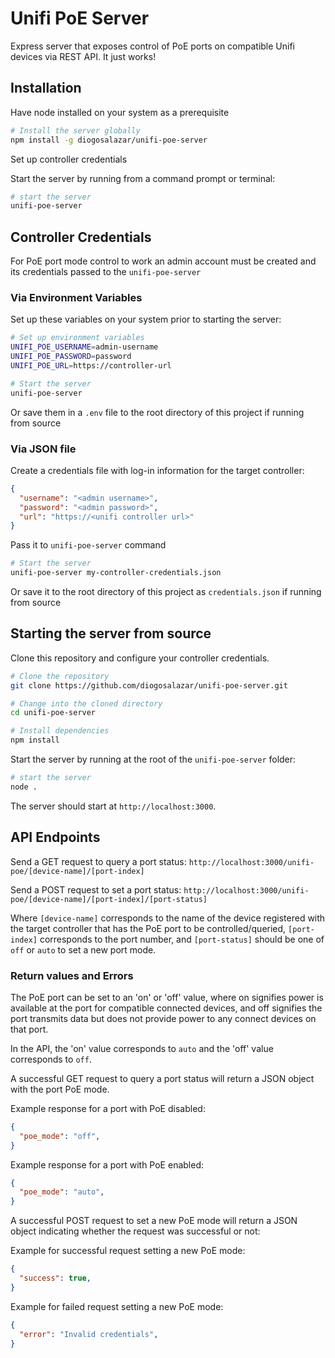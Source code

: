 # Unifi PoE Server

Express server that exposes control of PoE ports on compatible Unifi devices via REST API.
It just works!

## Installation

Have node installed on your system as a prerequisite

```bash
# Install the server globally
npm install -g diogosalazar/unifi-poe-server
```

Set up controller credentials

Start the server by running from a command prompt or terminal:

```bash
# start the server
unifi-poe-server
```

## Controller Credentials

For PoE port mode control to work an admin account must be created and its credentials passed to the `unifi-poe-server`

### Via Environment Variables

Set up these variables on your system prior to starting the server:

```bash
# Set up environment variables
UNIFI_POE_USERNAME=admin-username
UNIFI_POE_PASSWORD=password
UNIFI_POE_URL=https://controller-url

# Start the server
unifi-poe-server
```

Or save them in a `.env` file to the root directory of this project if running from source

### Via JSON file

Create a credentials file with log-in information for the target controller:

```json
{
  "username": "<admin username>",
  "password": "<admin password>",
  "url": "https://<unifi controller url>"
}
```

Pass it to `unifi-poe-server` command

```bash
# Start the server
unifi-poe-server my-controller-credentials.json
```

Or save it to the root directory of this project as `credentials.json` if running from source

## Starting the server from source

Clone this repository and configure your controller credentials.

```bash
# Clone the repository
git clone https://github.com/diogosalazar/unifi-poe-server.git

# Change into the cloned directory
cd unifi-poe-server

# Install dependencies
npm install
```

Start the server by running at the root of the `unifi-poe-server` folder:

```bash
# start the server
node .
```
The server should start at `http://localhost:3000`.

## API Endpoints

Send a GET request to query a port status: `http://localhost:3000/unifi-poe/[device-name]/[port-index]`

Send a POST request to set a port status: `http://localhost:3000/unifi-poe/[device-name]/[port-index]/[port-status]`

Where `[device-name]` corresponds to the name of the device registered with the target controller that has the PoE port to be controlled/queried, `[port-index]` corresponds to the port number, and `[port-status]` should be one of `off` or `auto` to set a new port mode.

### Return values and Errors

The PoE port can be set to an 'on' or 'off' value, where on signifies power is available at the port for compatible connected devices, and off signifies the port transmits data but does not provide power to any connect devices on that port.

In the API, the 'on' value corresponds to `auto` and the 'off' value corresponds to `off`.

A successful GET request to query a port status will return a JSON object with the port PoE mode.

Example response for a port with PoE disabled:
```json
{
  "poe_mode": "off",
}
```

Example response for a port with PoE enabled:
```json
{
  "poe_mode": "auto",
}
```

A successful POST request to set a new PoE mode will return a JSON object indicating whether the request was successful or not:

Example for successful request setting a new PoE mode:
```json
{
  "success": true,
}
```

Example for failed request setting a new PoE mode:
```json
{
  "error": "Invalid credentials",
}
```
